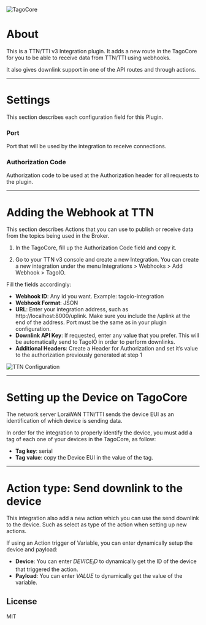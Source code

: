 ![TagoCore](/assets/logo-plugin-black.png)

# About

This is a TTN/TTI v3 Integration plugin. It adds a new route in the TagoCore for you to be able to receive data from TTN/TTI using webhooks.

It also gives downlink support in one of the API routes and through actions.

---

# Settings

This section describes each configuration field for this Plugin.


### Port

Port that will be used by the integration to receive connections.

### Authorization Code

Authorization code to be used at the Authorization header for all requests to the plugin.

---

# Adding the Webhook at TTN

This section describes Actions that you can use to publish or receive data from the topics being used in the Broker.

1. In the TagoCore, fill up the Authorization Code field and copy it.

2. Go to your TTN v3 console and create a new Integration. You can create a new integration under the menu Integrations > Webhooks > Add Webhook > TagoIO.

Fill the fields accordingly:

* **Webhook ID**: Any id you want. Example: tagoio-integration
* **Webhook Format**: JSON
* **URL**: Enter your integration address, such as http://localhost:8000/uplink. Make sure you include the /uplink at the end of the address. Port must be the same as in your plugin configuration.
* **Downlink API Key**: If requested, enter any value that you prefer. This will be automatically send to TagoIO in order to perform downlinks.
* **Additional Headers**: Create a Header for Authorization and set it’s value to the authorization previously generated at step 1


![TTN Configuration](/assets/ttn-help.png)

---
# Setting up the Device on TagoCore
The network server LoraWAN TTN/TTI sends the device EUI as an identification of which device is sending data.

In order for the integration to properly identify the device, you must add a tag of each one of your devices in the TagoCore, as follow:

* **Tag key**: serial
* **Tag value**: copy the Device EUI in the value of the tag.

---
# Action type: Send downlink to the device
This integration also add a new action which you can use the send downlink to the device. Such as select as type of the action when setting up new actions.

If using an Action trigger of Variable, you can enter dynamically setup the device and payload:

* **Device**: You can enter $DEVICE_ID$ to dynamically get the ID of the device that triggered the action.
* **Payload**: You can enter $VALUE$ to dynamically get the value of the variable.

## License

MIT

